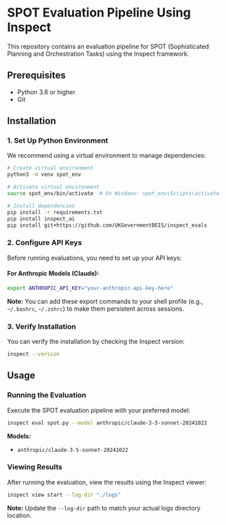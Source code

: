 # SPOT Evaluation Pipeline Using Inspect

This repository contains an evaluation pipeline for SPOT (Sophisticated Planning and Orchestration Tasks) using the Inspect framework.

## Prerequisites

- Python 3.8 or higher
- Git

## Installation

### 1. Set Up Python Environment

We recommend using a virtual environment to manage dependencies:

```bash
# Create virtual environment
python3 -m venv spot_env

# Activate virtual environment
source spot_env/bin/activate  # On Windows: spot_env\Scripts\activate

# Install dependencies
pip install -r requirements.txt
pip install inspect_ai
pip install git+https://github.com/UKGovernmentBEIS/inspect_evals
```

### 2. Configure API Keys

Before running evaluations, you need to set up your API keys:

#### For Anthropic Models (Claude):
```bash
export ANTHROPIC_API_KEY="your-anthropic-api-key-here"
```

**Note:** You can add these export commands to your shell profile (e.g., `~/.bashrc`, `~/.zshrc`) to make them persistent across sessions.

### 3. Verify Installation

You can verify the installation by checking the Inspect version:

```bash
inspect --version
```

## Usage

### Running the Evaluation

Execute the SPOT evaluation pipeline with your preferred model:

```bash
inspect eval spot.py --model anthropic/claude-3-5-sonnet-20241022
```

**Models:**
- `anthropic/claude-3-5-sonnet-20241022`

### Viewing Results

After running the evaluation, view the results using the Inspect viewer:

```bash
inspect view start --log-dir "./logs"
```

**Note:** Update the `--log-dir` path to match your actual logs directory location.

